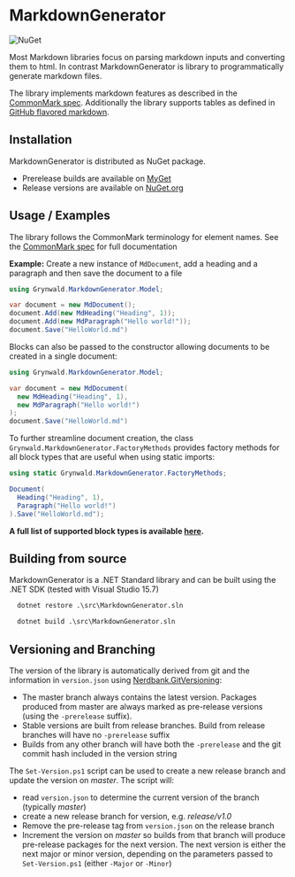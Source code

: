 # MarkdownGenerator

![NuGet](https://img.shields.io/nuget/v/Grynwald.MarkdownGenerator.svg)

Most Markdown libraries focus on parsing markdown inputs and converting them to html.
In contrast MarkdownGenerator is library to programmatically generate markdown files.

The library implements markdown features as described in the [CommonMark spec](https://spec.commonmark.org/0.28/).
Additionally the library supports tables as defined in [GitHub flavored markdown](https://github.github.com/gfm/).

## Installation

MarkdownGenerator is distributed as NuGet package.

- Prerelease builds are available on [MyGet](https://www.myget.org/feed/Packages/ap0llo-markdown-generator)
- Release versions are available on [NuGet.org](https://www.nuget.org/packages/Grynwald.MarkdownGenerator)

## Usage / Examples

The library follows the CommonMark terminology for element names. See the [CommonMark spec](https://spec.commonmark.org/0.28/)
for full documentation

**Example:** Create a new instance of `MdDocument`, add a heading and a paragraph and then save the document to a file

```csharp
using Grynwald.MarkdownGenerator.Model;

var document = new MdDocument();
document.Add(new MdHeading("Heading", 1));
document.Add(new MdParagraph("Hello world!"));
document.Save("HelloWorld.md")
```

Blocks can also be passed to the constructor allowing documents to be created in a single document:

```csharp
using Grynwald.MarkdownGenerator.Model;

var document = new MdDocument(
  new MdHeading("Heading", 1),
  new MdParagraph("Hello world!")
);
document.Save("HelloWorld.md")
```

To further streamline document creation, the class `Grynwald.MarkdownGenerator.FactoryMethods` provides factory
methods for all block types that are useful when using static imports:

```csharp
using static Grynwald.MarkdownGenerator.FactoryMethods;

Document(
  Heading("Heading", 1),
  Paragraph("Hello world!")
).Save("HelloWorld.md");
```

**A full list of supported block types is available [here](./docs/blocktypes.md).**

## Building from source

MarkdownGenerator is a .NET Standard library and can be built using the .NET SDK (tested with Visual Studio 15.7)

```bat
  dotnet restore .\src\MarkdownGenerator.sln

  dotnet build .\src\MarkdownGenerator.sln
```

## Versioning and Branching

The version of the library is automatically derived from git and the information in `version.json` using
[Nerdbank.GitVersioning](https://github.com/AArnott/Nerdbank.GitVersioning):

- The master branch  always contains the latest version. Packages produced from master are always
  marked as pre-release versions (using the `-prerelease` suffix).
- Stable versions are built from release branches. Build from release branches will have no `-prerelease` suffix
- Builds from any other branch will have both the `-prerelease` and the git commit hash included
  in the version string

The `Set-Version.ps1` script can be used to create a new release branch and update the version on *master*. 
The script will:

- read `version.json` to determine the current version of the branch (typically *master*)
- create a new release branch for version, e.g. *release/v1.0*
- Remove the pre-release tag from `version.json` on the release branch
- Increment the version on *master* so builds from that branch will produce pre-release packages
  for the next version. The next version is either the next major or minor version,
  depending on the parameters passed to `Set-Version.ps1` (either `-Major` or `-Minor`)
